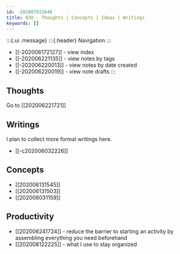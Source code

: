 ```yaml
---
id: -202007021646
title: 030 - Thoughts | Concepts | Ideas | Writings
keywords: []
---
```


:::{.ui .message}
:::{.header}
Navigation
:::
- [[-202006172127]] - view index
- [[-202006221135]] - view notes by tags 
- [[-202006220013]] - view notes by date created 
- [[-202006220019]] - view note drafts
:::

## Thoughts
Go to [[202006221721]] <!-- Thoughts Monthly -->

## Writings
I plan to collect more formal writings here.
- [[-c202006032226]] <!-- Writings -->

## Concepts
- [[202006131545]] <!-- Multipotentialism -->
- [[202006131503]] <!-- Neophilia -->
- [[202006031159]]<!--  Modern friend -->

## Productivity
- [[202006241724]] <!-- Starter kit -->- reduce the barrier to starting an activity by assembling everything you need beforehand
- [[202008122225]] <!-- Personal Organizational Systems --> - what I use to stay organized